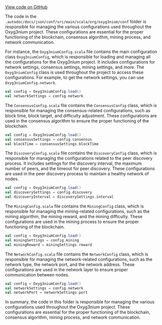 [View code on GitHub](https://github.com/oxyg3nium/oxyg3nium/.autodoc/docs/json/conf/src/main/scala/org/oxyg3nium)

The code in the `.autodoc/docs/json/conf/src/main/scala/org/oxyg3nium/conf` folder is responsible for managing the various configurations used throughout the Oxyg3nium project. These configurations are essential for the proper functioning of the blockchain, consensus algorithm, mining process, and network communication.

For instance, the `Oxyg3niumConfig.scala` file contains the main configuration class `Oxyg3niumConfig`, which is responsible for loading and managing all the configurations for the Oxyg3nium project. It includes configurations for network settings, consensus settings, mining settings, and more. The `Oxyg3niumConfig` class is used throughout the project to access these configurations. For example, to get the network settings, you can use `Oxyg3niumConfig.network`.

```scala
val config = Oxyg3niumConfig.load()
val networkSettings = config.network
```

The `ConsensusConfig.scala` file contains the `ConsensusConfig` class, which is responsible for managing the consensus-related configurations, such as block time, block target, and difficulty adjustment. These configurations are used in the consensus algorithm to ensure the proper functioning of the blockchain.

```scala
val config = Oxyg3niumConfig.load()
val consensusSettings = config.consensus
val blockTime = consensusSettings.blockTime
```

The `DiscoveryConfig.scala` file contains the `DiscoveryConfig` class, which is responsible for managing the configurations related to the peer discovery process. It includes settings for the discovery interval, the maximum number of peers, and the timeout for peer discovery. These configurations are used in the peer discovery process to maintain a healthy network of nodes.

```scala
val config = Oxyg3niumConfig.load()
val discoverySettings = config.discovery
val discoveryInterval = discoverySettings.interval
```

The `MiningConfig.scala` file contains the `MiningConfig` class, which is responsible for managing the mining-related configurations, such as the mining algorithm, the mining reward, and the mining difficulty. These configurations are used in the mining process to ensure the proper functioning of the blockchain.

```scala
val config = Oxyg3niumConfig.load()
val miningSettings = config.mining
val miningReward = miningSettings.reward
```

The `NetworkConfig.scala` file contains the `NetworkConfig` class, which is responsible for managing the network-related configurations, such as the network type, the network port, and the network address. These configurations are used in the network layer to ensure proper communication between nodes.

```scala
val config = Oxyg3niumConfig.load()
val networkSettings = config.network
val networkPort = networkSettings.port
```

In summary, the code in this folder is responsible for managing the various configurations used throughout the Oxyg3nium project. These configurations are essential for the proper functioning of the blockchain, consensus algorithm, mining process, and network communication.
